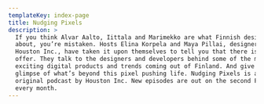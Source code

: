 ```yaml
---
templateKey: index-page
title: Nudging Pixels
description: >
  If you think Alvar Aalto, Iittala and Marimekko are what Finnish design is
  about, you’re mistaken. Hosts Elina Korpela and Maya Pillai, designers at
  Houston Inc., have taken it upon themselves to tell you that there is more on
  offer. They talk to the designers and developers behind some of the most
  exciting digital products and trends coming out of Finland. And give you a
  glimpse of what’s beyond this pixel pushing life. Nudging Pixels is an
  original podcast by Houston Inc. New episodes are out on the second Friday of
  every month.
---
```

